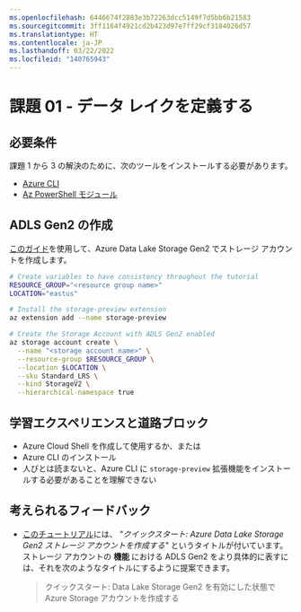 ```yaml
---
ms.openlocfilehash: 6446674f2883e3b72263dcc5149f7d5bb6b21583
ms.sourcegitcommit: 3ff1164f4921cd2b423d97e7ff29cf3184026d57
ms.translationtype: HT
ms.contentlocale: ja-JP
ms.lasthandoff: 03/22/2022
ms.locfileid: "140765943"
---
```

# <a name="challenge-01---define-a-data-lake"></a>課題 01 - データ レイクを定義する

## <a name="requirements"></a>必要条件

課題 1 から 3 の解決のために、次のツールをインストールする必要があります。

- [Azure CLI](https://docs.microsoft.com/en-us/cli/azure/install-azure-cli?view=azure-cli-latest)
- [Az PowerShell モジュール](https://docs.microsoft.com/en-us/powershell/azure/install-az-ps?view=azps-1.7.0)

## <a name="creating-adls-gen2"></a>ADLS Gen2 の作成

[このガイド](https://docs.microsoft.com/en-us/azure/storage/blobs/data-lake-storage-quickstart-create-account#create-an-account-using-azure-cli)を使用して、Azure Data Lake Storage Gen2 でストレージ アカウントを作成します。

```bash
# Create variables to have consistency throughout the tutorial
RESOURCE_GROUP="<resource group name>"
LOCATION="eastus"

# Install the storage-preview extension
az extension add --name storage-preview

# Create the Storage Account with ADLS Gen2 enabled
az storage account create \
  --name "<storage account name>" \
  --resource-group $RESOURCE_GROUP \
  --location $LOCATION \
  --sku Standard_LRS \
  --kind StorageV2 \
  --hierarchical-namespace true
```

## <a name="learning-experiences-and-road-blocks"></a>学習エクスペリエンスと道路ブロック

- Azure Cloud Shell を作成して使用するか、または
- Azure CLI のインストール
- 人びとは読まないと、Azure CLI に `storage-preview` 拡張機能をインストールする必要があることを理解できない

## <a name="potential-feedbacks"></a>考えられるフィードバック

- [このチュートリアル](https://docs.microsoft.com/en-us/azure/storage/blobs/data-lake-storage-quickstart-create-account#create-an-account-using-azure-cli)には、 *"クイックスタート: Azure Data Lake Storage Gen2 ストレージ アカウントを作成する"* というタイトルが付いています。 ストレージ アカウントの **機能** における ADLS Gen2 をより具体的に表すには、それを次のようなタイトルにするように提案できます。

    > クイックスタート: Data Lake Storage Gen2 を有効にした状態で Azure Storage アカウントを作成する